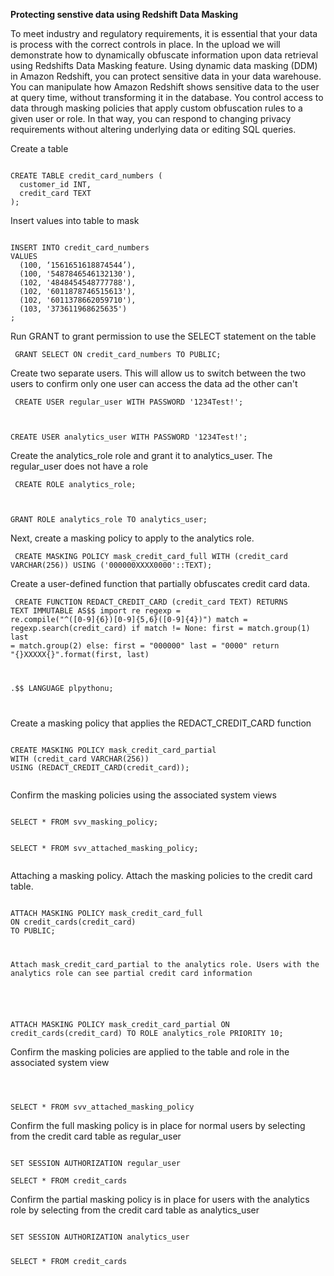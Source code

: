 **Protecting senstive data using Redshift Data Masking**

To meet industry and regulatory requirements, it is essential that your data is process with the correct controls in place.  In the upload we will demonstrate how to dynamically obfuscate information upon data retrieval using Redshifts Data Masking feature.  Using dynamic data masking (DDM) in Amazon Redshift, you can protect sensitive data in your data warehouse. You can manipulate how Amazon Redshift shows sensitive data to the user at query time, without transforming it in the database. You control access to data through masking policies that apply custom obfuscation rules to a given user or role. In that way, you can respond to changing privacy requirements without altering underlying data or editing SQL queries.



Create a table

<code>         
CREATE TABLE credit_card_numbers (
  customer_id INT,
  credit_card TEXT
);</code>

Insert values into table to mask

<code>
INSERT INTO credit_card_numbers
VALUES
  (100, ‘1561651618874544’),
  (100, '5487846546132130'),
  (102, '4848454548777788'),
  (102, '6011878746515613'),
  (102, '6011378662059710'),
  (103, '373611968625635')
;
</code>

Run GRANT to grant permission to use the SELECT statement on the table

<code> GRANT SELECT ON credit_card_numbers TO PUBLIC; </code>

Create two separate users.  This will allow us to switch between the two users to confirm only one user can access the data ad the other can't

<code> CREATE USER regular_user WITH PASSWORD '1234Test!';

CREATE USER analytics_user WITH PASSWORD '1234Test!';
</code>

Create the analytics_role role and grant it to analytics_user. The regular_user does not have a role

<code> CREATE ROLE analytics_role;

GRANT ROLE analytics_role TO analytics_user;
</code>

Next, create a masking policy to apply to the analytics role.

<code> CREATE MASKING POLICY mask_credit_card_full
WITH (credit_card VARCHAR(256))
USING ('000000XXXX0000'::TEXT);
</code>

Create a user-defined function that partially obfuscates credit card data.

<code> CREATE FUNCTION REDACT_CREDIT_CARD (credit_card TEXT)
RETURNS TEXT IMMUTABLE
AS$$ import re
regexp = re.compile("^([0-9]{6})[0-9]{5,6}([0-9]{4})") 
match = regexp.search(credit_card)
 if match != None:
   first = match.group(1)
   last = match.group(2)
else:
first = "000000"
last = "0000"
return "{}XXXXX{}".format(first, last)


.$$ LANGUAGE plpythonu;

</code>

Create a masking policy that applies the REDACT_CREDIT_CARD function

<code>
CREATE MASKING POLICY mask_credit_card_partial
WITH (credit_card VARCHAR(256))
USING (REDACT_CREDIT_CARD(credit_card));

</code>

Confirm the masking policies using the associated system views

<code>
SELECT * FROM svv_masking_policy;

SELECT * FROM svv_attached_masking_policy;   
</code>

Attaching a masking policy. Attach the masking policies to the credit card table.

<code>
ATTACH MASKING POLICY mask_credit_card_full
ON credit_cards(credit_card)
TO PUBLIC;
</code>

<code>

Attach mask_credit_card_partial to the analytics role. Users with the analytics role can see partial credit card information

</code>
<code>

ATTACH MASKING POLICY mask_credit_card_partial
ON credit_cards(credit_card)
TO ROLE analytics_role
PRIORITY 10;
</code>

Confirm the masking policies are applied to the table and role in the associated system view

<code>

SELECT * FROM svv_attached_masking_policy
</code>

Confirm the full masking policy is in place for normal users by selecting from the credit card table as regular_user

<code>
SET SESSION AUTHORIZATION regular_user
</code>

<code>
SELECT * FROM credit_cards
</code>

Confirm the partial masking policy is in place for users with the analytics role by 
selecting from the credit card table as analytics_user

<code>
SET SESSION AUTHORIZATION analytics_user

SELECT * FROM credit_cards

</code>